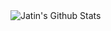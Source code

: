 <img align="center" alt="Jatin's Github Stats" src="https://github-readme-stats.vercel.app/api?username=anushkadar&show_icons=true&hide_border=true" />
